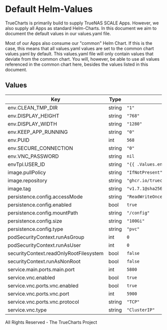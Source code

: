 # Default Helm-Values

TrueCharts is primarily build to supply TrueNAS SCALE Apps.
However, we also supply all Apps as standard Helm-Charts. In this document we aim to document the default values in our values.yaml file.

Most of our Apps also consume our "common" Helm Chart.
If this is the case, this means that all values.yaml values are set to the common chart values.yaml by default. This values.yaml file will only contain values that deviate from the common chart.
You will, however, be able to use all values referenced in the common chart here, besides the values listed in this document.

## Values

| Key | Type | Default | Description |
|-----|------|---------|-------------|
| env.CLEAN_TMP_DIR | string | `"1"` |  |
| env.DISPLAY_HEIGHT | string | `"768"` |  |
| env.DISPLAY_WIDTH | string | `"1280"` |  |
| env.KEEP_APP_RUNNING | string | `"0"` |  |
| env.PUID | int | `568` |  |
| env.SECURE_CONNECTION | string | `"0"` |  |
| env.VNC_PASSWORD | string | `nil` |  |
| envTpl.USER_ID | string | `"{{ .Values.env.PUID }}"` |  |
| image.pullPolicy | string | `"IfNotPresent"` |  |
| image.repository | string | `"ghcr.io/truecharts/jdownloader-2"` |  |
| image.tag | string | `"v1.7.1@sha256:ed3299aa7037a99aed5978c30e504ce3daa470d11b6af9533355592c64c3cced"` |  |
| persistence.config.accessMode | string | `"ReadWriteOnce"` |  |
| persistence.config.enabled | bool | `true` |  |
| persistence.config.mountPath | string | `"/config"` |  |
| persistence.config.size | string | `"100Gi"` |  |
| persistence.config.type | string | `"pvc"` |  |
| podSecurityContext.runAsGroup | int | `0` |  |
| podSecurityContext.runAsUser | int | `0` |  |
| securityContext.readOnlyRootFilesystem | bool | `false` |  |
| securityContext.runAsNonRoot | bool | `false` |  |
| service.main.ports.main.port | int | `5800` |  |
| service.vnc.enabled | bool | `true` |  |
| service.vnc.ports.vnc.enabled | bool | `true` |  |
| service.vnc.ports.vnc.port | int | `5900` |  |
| service.vnc.ports.vnc.protocol | string | `"TCP"` |  |
| service.vnc.type | string | `"ClusterIP"` |  |

All Rights Reserved - The TrueCharts Project
